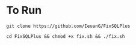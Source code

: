 # To Run
`git clone https://github.com/IeuanG/FixSQLPlus`

`cd FixSQLPlus && chmod +x fix.sh && ./fix.sh`
